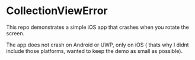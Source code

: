 # CollectionViewError
This repo demonstrates a simple iOS app that crashes when you rotate the screen.

The app does not crash on Android or UWP, only on iOS ( thats why I didnt include those platforms, wanted to keep the demo as small as possible).
